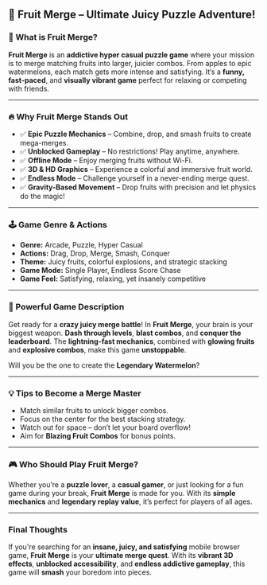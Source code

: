 ## 🍓 **Fruit Merge – Ultimate Juicy Puzzle Adventure!**

### 🧠 What is Fruit Merge?

**Fruit Merge** is an **addictive hyper casual puzzle game** where your mission is to merge matching fruits into larger, juicier combos. From apples to epic watermelons, each match gets more intense and satisfying. It’s a **funny, fast-paced**, and **visually vibrant game** perfect for relaxing or competing with friends.

---

### 🔥 Why Fruit Merge Stands Out

* ✅ **Epic Puzzle Mechanics** – Combine, drop, and smash fruits to create mega-merges.
* ✅ **Unblocked Gameplay** – No restrictions! Play anytime, anywhere.
* ✅ **Offline Mode** – Enjoy merging fruits without Wi-Fi.
* ✅ **3D & HD Graphics** – Experience a colorful and immersive fruit world.
* ✅ **Endless Mode** – Challenge yourself in a never-ending merge quest.
* ✅ **Gravity-Based Movement** – Drop fruits with precision and let physics do the magic!

---

### 🕹️ Game Genre & Actions

* **Genre:** Arcade, Puzzle, Hyper Casual
* **Actions:** Drag, Drop, Merge, Smash, Conquer
* **Theme:** Juicy fruits, colorful explosions, and strategic stacking
* **Game Mode:** Single Player, Endless Score Chase
* **Game Feel:** Satisfying, relaxing, yet insanely competitive

---

### 🌟 Powerful Game Description

Get ready for a **crazy juicy merge battle**! In **Fruit Merge**, your brain is your biggest weapon. **Dash through levels**, **blast combos**, and **conquer the leaderboard**. The **lightning-fast mechanics**, combined with **glowing fruits** and **explosive combos**, make this game **unstoppable**.

Will you be the one to create the **Legendary Watermelon**?

---

### 💡 Tips to Become a Merge Master

* Match similar fruits to unlock bigger combos.
* Focus on the center for the best stacking strategy.
* Watch out for space – don’t let your board overflow!
* Aim for **Blazing Fruit Combos** for bonus points.

---

### 🎮 Who Should Play Fruit Merge?

Whether you’re a **puzzle lover**, a **casual gamer**, or just looking for a fun game during your break, **Fruit Merge** is made for you. With its **simple mechanics** and **legendary replay value**, it’s perfect for players of all ages.

---

### Final Thoughts

If you're searching for an **insane, juicy, and satisfying** mobile browser game, **Fruit Merge** is your **ultimate merge quest**. With its **vibrant 3D effects**, **unblocked accessibility**, and **endless addictive gameplay**, this game will **smash** your boredom into pieces.
